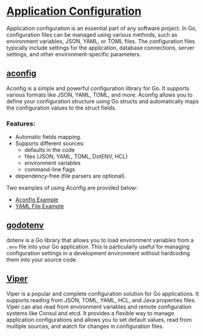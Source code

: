 # [Application Configuration](https://github.com/avelino/awesome-go?tab=readme-ov-file#configuration)
Application configuration is an essential part of any software project. In Go, configuration files can be managed using various methods, such as environment variables, JSON, YAML, or TOML files. The configuration files typically include settings for the application, database connections, server settings, and other environment-specific parameters.

## [aconfig](https://github.com/cristalhq/aconfig)
Aconfig is a simple and powerful configuration library for Go. It supports various formats like JSON, YAML, TOML, and more. Aconfig allows you to define your configuration structure using Go structs and automatically maps the configuration values to the struct fields.

### Features:
* Automatic fields mapping.
* Supports different sources:
    * defaults in the code
    * files (JSON, YAML, TOML, DotENV, HCL)
    * environment variables
    * command-line flags
* dependency-free (file parsers are optional).

Two examples of using Aconfig are provided below:
* [Aconfig Example](config-ws/aconfig-examples/simple-example/README.md)
* [YAML File Example](config-ws/aconfig-examples/yaml-example/README.md)

## [godotenv](https://github.com/joho/godotenv)
dotenv is a Go library that allows you to load environment variables from a `.env` file into your Go application. This is particularly useful for managing configuration settings in a development environment without hardcoding them into your source code.


## [Viper](https://github.com/spf13/viper)
Viper is a popular and complete configuration solution for Go applications. It supports reading from JSON, TOML, YAML, HCL, and Java properties files. Viper can also read from environment variables and remote configuration systems like Consul and etcd. It provides a flexible way to manage application configurations and allows you to set default values, read from multiple sources, and watch for changes in configuration files.

